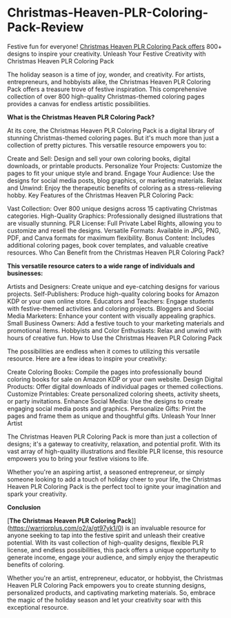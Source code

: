 # Christmas-Heaven-PLR-Coloring-Pack-Review
Festive fun for everyone! [Christmas Heaven PLR Coloring Pack offers](https://warriorplus.com/o2/a/gt97yk1/0) 800+ designs to inspire your creativity.
Unleash Your Festive Creativity with Christmas Heaven PLR Coloring Pack

The holiday season is a time of joy, wonder, and creativity. For artists, entrepreneurs, and hobbyists alike, the Christmas Heaven PLR Coloring Pack offers a treasure trove of festive inspiration. This comprehensive collection of over 800 high-quality Christmas-themed coloring pages provides a canvas for endless artistic possibilities.

**What is the Christmas Heaven PLR Coloring Pack?**

At its core, the Christmas Heaven PLR Coloring Pack is a digital library of stunning Christmas-themed coloring pages. But it's much more than just a collection of pretty pictures. This versatile resource empowers you to:

Create and Sell: Design and sell your own coloring books, digital downloads, or printable products.
Personalize Your Projects: Customize the pages to fit your unique style and brand.
Engage Your Audience: Use the designs for social media posts, blog graphics, or marketing materials.
Relax and Unwind: Enjoy the therapeutic benefits of coloring as a stress-relieving hobby.
Key Features of the Christmas Heaven PLR Coloring Pack:

Vast Collection: Over 800 unique designs across 15 captivating Christmas categories.
High-Quality Graphics: Professionally designed illustrations that are visually stunning.
PLR License: Full Private Label Rights, allowing you to customize and resell the designs.
Versatile Formats: Available in JPG, PNG, PDF, and Canva formats for maximum flexibility.
Bonus Content: Includes additional coloring pages, book cover templates, and valuable creative resources.
Who Can Benefit from the Christmas Heaven PLR Coloring Pack?

**This versatile resource caters to a wide range of individuals and businesses:**

Artists and Designers: Create unique and eye-catching designs for various projects.
Self-Publishers: Produce high-quality coloring books for Amazon KDP or your own online store.
Educators and Teachers: Engage students with festive-themed activities and coloring projects.
Bloggers and Social Media Marketers: Enhance your content with visually appealing graphics.
Small Business Owners: Add a festive touch to your marketing materials and promotional items.
Hobbyists and Color Enthusiasts: Relax and unwind with hours of creative fun.
How to Use the Christmas Heaven PLR Coloring Pack

The possibilities are endless when it comes to utilizing this versatile resource. Here are a few ideas to inspire your creativity:

Create Coloring Books: Compile the pages into professionally bound coloring books for sale on Amazon KDP or your own website.
Design Digital Products: Offer digital downloads of individual pages or themed collections.
Customize Printables: Create personalized coloring sheets, activity sheets, or party invitations.
Enhance Social Media: Use the designs to create engaging social media posts and graphics.
Personalize Gifts: Print the pages and frame them as unique and thoughtful gifts.
Unleash Your Inner Artist

The Christmas Heaven PLR Coloring Pack is more than just a collection of designs; it's a gateway to creativity, relaxation, and potential profit. With its vast array of high-quality illustrations and flexible PLR license, this resource empowers you to bring your festive visions to life.

Whether you're an aspiring artist, a seasoned entrepreneur, or simply someone looking to add a touch of holiday cheer to your life, the Christmas Heaven PLR Coloring Pack is the perfect tool to ignite your imagination and spark your creativity.



**Conclusion**

[**The Christmas Heaven PLR Coloring Pack**]](https://warriorplus.com/o2/a/gt97yk1/0) is an invaluable resource for anyone seeking to tap into the festive spirit and unleash their creative potential. With its vast collection of high-quality designs, flexible PLR license, and endless possibilities, this pack offers a unique opportunity to generate income, engage your audience, and simply enjoy the therapeutic benefits of coloring.

Whether you're an artist, entrepreneur, educator, or hobbyist, the Christmas Heaven PLR Coloring Pack empowers you to create stunning designs, personalized products, and captivating marketing materials. So, embrace the magic of the holiday season and let your creativity soar with this exceptional resource.

